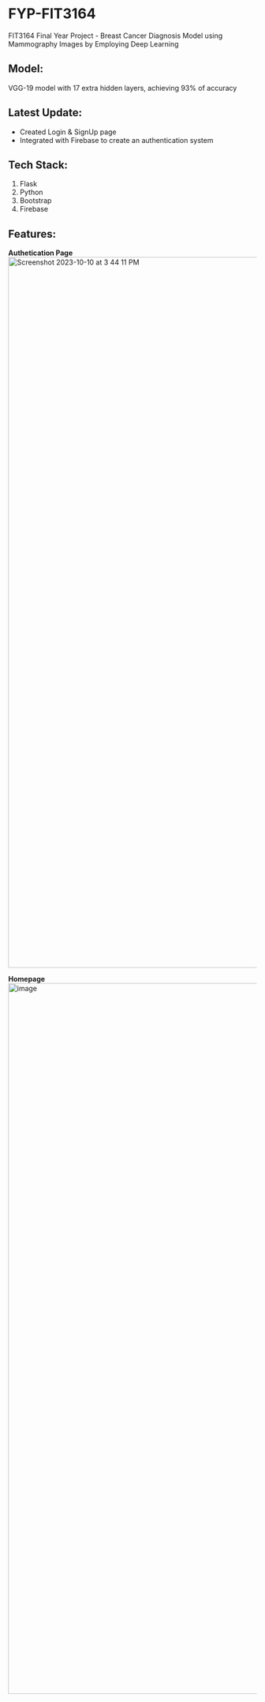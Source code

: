 # FYP-FIT3164
FIT3164 Final Year Project - Breast Cancer Diagnosis Model using Mammography Images by Employing Deep Learning

## Model:
VGG-19 model with 17 extra hidden layers, achieving 93% of accuracy

## Latest Update:
- Created Login & SignUp page
- Integrated with Firebase to create an authentication system

## Tech Stack:
1. Flask
2. Python
3. Bootstrap
4. Firebase

## Features:

<b>Authetication Page</b>
<img width="1440" alt="Screenshot 2023-10-10 at 3 44 11 PM" src="https://github.com/Etan01/breast-cancer-diagnosis/assets/76555697/057df962-9542-4942-8396-be43e6d98e0a">

<b>Homepage</b>
<img width="1440" alt="image" src="https://github.com/Etan01/breast-cancer-diagnosis/assets/76555697/77c2038a-b2a8-419b-bc20-7d5967bda409">

